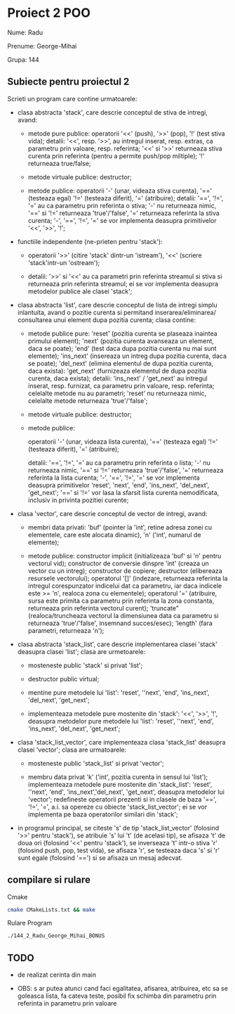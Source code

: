 # Proiect 2 POO

Nume: Radu

Prenume: George-Mihai

Grupa: 144

## Subiecte pentru proiectul 2

Scrieti un program care contine urmatoarele:

- clasa abstracta 'stack', care descrie conceptul de stiva de intregi, avand:

  - metode pure publice:
    operatorii '<<' (push), '>>' (pop), '!' (test stiva vida);
    detalii: '<<', resp. '>>',  au intregul inserat, resp. extras, ca
     parametru prin valoare, resp. referinta; '<<' si '>>' returneaza stiva
     curenta prin referinta (pentru a permite push/pop miltiple); '!'
     returneaza true/false;

  - metode virtuale publice:
    destructor;

  - metode publice:
    operatorii '-' (unar, videaza stiva curenta), '==' (testeaza egal) '!='
    (testeaza diferit), '=' (atribuire);
    detalii: '==', '!=', '=' au ca parametru prin referinta o stiva; '-' nu
      returneaza nimic, '==' si '!=' returneaza 'true'/'false', '='
      returneaza referinta la stiva curenta; '-', '==', '!=', '=' se vor
      implementa deasupra primitivelor '<<', '>>', '!';
- functiile independente (ne-prieten pentru 'stack'):

  - operatorii '>>' (citire 'stack' dintr-un 'istream'), '<<' (scriere
      'stack'intr-un 'ostream');

  - detalii: '>>' si '<<' au ca parametri prin referinta streamul si stiva si
     returneaza prin referinta streamul; ei se vor implementa deasupra
     metodelor publice ale clasei 'stack';
- clasa abstracta 'list', care descrie conceptul de lista de intregi simplu
    inlantuita, avand o pozitie curenta si permitand inserarea/eliminarea/
    consultarea unui element dupa pozitia curenta; clasa contine:

  - metode publice pure:
    'reset' (pozitia curenta se plaseaza inaintea primului element);
    'next' (pozitia curenta avanseaza un element, daca se poate);
    'end' (test daca dupa pozitia curenta nu mai sunt elemente);
    'ins_next' (insereaza un intreg dupa pozitia curenta, daca se poate);
    'del_next' (elimina elementul de dupa pozitia curenta, daca exista):
    'get_next' (furnizeaza elementul de dupa pozitia curenta, daca exista);
    detalii: 'ins_next' / 'get_next' au intregul inserat, resp. furnizat, ca
     parametru prin valoare, resp. referinta; celelalte metode nu au
     parametri; 'reset' nu returneaza nimic, celelalte metode returneaza
     'true'/'false';

  - metode virtuale publice:
    destructor;

  - metode publice:

    operatorii '-' (unar, videaza lista curenta), '==' (testeaza egal) '!='
    (testeaza diferit), '=' (atribuire);

    detalii: '==', '!=', '=' au ca parametru prin referinta o lista; '-' nu
      returneaza nimic, '==' si '!=' returneaza 'true'/'false', '='
      returneaza referinta la lista curenta; '-', '==', '!=', '=' se vor
      implementa deasupra primitivelor 'reset', 'next', 'end', 'ins_next',
      'del_next', 'get_next'; '==' si '!=' vor lasa la sfarsit lista curenta
      nemodificata, inclusiv in privinta pozitiei curente;
- clasa 'vector', care descrie conceptul de vector de intregi, avand:

  - membri data privati:
    'buf' (pointer la 'int', retine adresa zonei cu elementele, care este
     alocata dinamic), 'n' ('int', numarul de elemente);

  - metode publice:
    constructor implicit (initializeaza 'buf' si 'n' pentru vectorul vid);
    constructor de conversie dinspre 'int' (creaza un vector cu un intreg);
    constructor de copiere;
    destructor (elibereaza resursele vectorului);
    operatorul '[]' (indezare, returneaza referinta la intregul corespunzator
      indicelui dat ca parametru, iar daca indicele este >= 'n', realoca zona
      cu elementele);
    operatorul '=' (atribuire, sursa este primita ca parametru prin referinta
      la zona constanta, returneaza prin referinta vectorul curent);
    'truncate" (realoca/truncheaza vectorul la dimensiunea data ca parametru
      si returneaza 'true'/'false', insemnand succes/esec);
    'length' (fara parametri, returneaza 'n');
- clasa abstracta 'stack_list', care descrie implementarea clasei 'stack'
   deasupra clasei 'list'; clasa are urmetoarele:

  - mosteneste public 'stack' si privat 'list';

  - destructor public virtual;

  - mentine pure metodele lui 'list': 'reset', ''next', 'end', 'ins_next',
    'del_next', 'get_next';

  - implementeaza metodele pure mostenite din 'stack': '<<', '>>', '!',
    deasupra metodelor pure metodele lui 'list': 'reset', ''next', 'end',
    'ins_next', 'del_next', 'get_next';
- clasa 'stack_list_vector', care implementeaza clasa 'stack_list' deasupra
    clasei 'vector'; clasa are urmatoarele:

  - mosteneste public 'stack_list' si privat 'vector';

  - membru data privat 'k' ('int', pozitia curenta in sensul lui 'list');  
  implementeaza metodele pure mostenite din 'stack_list': 'reset', ''next',
   'end', 'ins_next','del_next', 'get_next', deasupra metodelor lui 'vector';
  redefineste operatorii prezenti si in clasele de baza '==', '!=', '=', a.i.
   sa opereze cu obiecte 'stack_list_vector'; ei se vor implementa pe baza
   operatorilor similari din 'stack';
- in programul principal, se citeste 's' de tip 'stack_list_vector' (folosind
   '>>' pentru 'stack'), se atribuie 's' lui 't' (de acelasi tip), se afisaza
   't' de doua ori (folosind '<<' pentru 'stack'), se inverseaza 't' intr-o
   stiva 'r' (folosind push, pop, test vida), se afisaza 'r', se testeaza
   daca 's' si 'r' sunt egale (folosind '==') si se afisaza un mesaj adecvat.

## compilare si rulare

Cmake

```bash
cmake CMakeLists.txt && make
```

Rulare Program

```bash
./144_2_Radu_George_Mihai_BONUS
```

## TODO

- de realizat cerinta din main

- OBS: s ar putea atunci cand faci egalitatea, afisarea, atribuirea, etc sa se
goleasca lista, fa cateva teste, posibil fix schimba din parametru prin referinta
in parametru prin valoare
